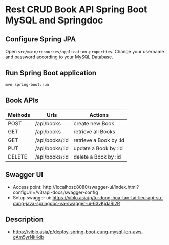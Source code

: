 # Rest CRUD Book API Spring Boot MySQL and Springdoc

## Configure Spring JPA
Open `src/main/resources/application.properties`.
Change your username and password according to your MySQL Database.

## Run Spring Boot application
```
mvn spring-boot:run
```

## Book APIs
| Methods | Urls           | Actions                |
|---------|----------------|------------------------|
| POST    | /api/books     | create new Book        |
| GET     | /api/books     | retrieve all Books     |
| GET     | /api/books/:id | retrieve a Book by :id |
| PUT     | /api/books/:id | update a Book by :id   |
| DELETE  | /api/books/:id | delete a Book by :id   |

## Swagger UI
- Access point: http://localhost:8080/swagger-ui/index.html?configUrl=/v3/api-docs/swagger-config
- Setup swagger ui: https://viblo.asia/p/tu-dong-hoa-tao-tai-lieu-api-su-dung-java-springdoc-va-swagger-ui-63vKjdaRl2R

## Description
- https://viblo.asia/p/deploy-spring-boot-cung-mysql-len-aws-gAm5yrNkKdb
